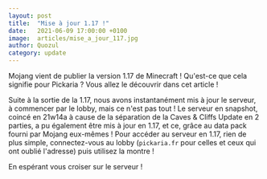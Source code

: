 ```yaml
---
layout: post
title:  "Mise à jour 1.17 !"
date:   2021-06-09 17:00:00 +0100
image:  articles/mise_a_jour_117.jpg
author: Quozul
category: update
---
```

Mojang vient de publier la version 1.17 de Minecraft ! Qu'est-ce que cela signifie pour Pickaria ? Vous allez le découvrir dans cet article !

Suite à la sortie de la 1.17, nous avons instantanément mis à jour le serveur, à commencer par le lobby, mais ce n'est pas tout !
Le serveur en snapshot, coincé en 21w14a à cause de la séparation de la Caves & Cliffs Update en 2 parties, a pu également être mis à jour en 1.17, et ce, grâce au data pack fourni par Mojang eux-mêmes !
Pour accéder au serveur en 1.17, rien de plus simple, connectez-vous au lobby (`pickaria.fr` pour celles et ceux qui ont oublié l'adresse) puis utilisez la montre !

En espérant vous croiser sur le serveur ! 